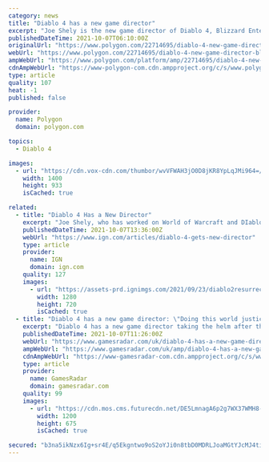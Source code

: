 ```yaml
---
category: news
title: "Diablo 4 has a new game director"
excerpt: "Joe Shely is the new game director of Diablo 4, Blizzard Entertainment revealed Thursday. Shely replaces former Diablo 4 game director Luis Barriga, who exited Blizzard in August in the wake of a ..."
publishedDateTime: 2021-10-07T06:10:00Z
originalUrl: "https://www.polygon.com/22714695/diablo-4-new-game-director-blizzard-entertainment"
webUrl: "https://www.polygon.com/22714695/diablo-4-new-game-director-blizzard-entertainment"
ampWebUrl: "https://www.polygon.com/platform/amp/22714695/diablo-4-new-game-director-blizzard-entertainment"
cdnAmpWebUrl: "https://www-polygon-com.cdn.ampproject.org/c/s/www.polygon.com/platform/amp/22714695/diablo-4-new-game-director-blizzard-entertainment"
type: article
quality: 107
heat: -1
published: false

provider:
  name: Polygon
  domain: polygon.com

topics:
  - Diablo 4

images:
  - url: "https://cdn.vox-cdn.com/thumbor/wvVFWAH3jO0D8jKR8YpLqJMi964=/0x0:3840x2160/1400x933/filters:focal(1674x166:2288x780):no_upscale()/cdn.vox-cdn.com/uploads/chorus_image/image/69964966/D4_Inarius_and_Lilith.0.jpg"
    width: 1400
    height: 933
    isCached: true

related:
  - title: "Diablo 4 Has a New Director"
    excerpt: "Joe Shely, who has worked on World of Warcraft and DIablo 3, has taken over as director of Diablo 4. In today's Diablo 4 quarterly update, Shely said he is honored to continue the vision of the next ..."
    publishedDateTime: 2021-10-07T13:36:00Z
    webUrl: "https://www.ign.com/articles/diablo-4-gets-new-director"
    type: article
    provider:
      name: IGN
      domain: ign.com
    quality: 127
    images:
      - url: "https://assets-prd.ignimgs.com/2021/09/23/diablo2resurrected-review-blogroll-1632425763245.jpg?width=1280"
        width: 1280
        height: 720
        isCached: true
  - title: "Diablo 4 has a new game director: \"Doing this world justice is a solemn responsibility\""
    excerpt: "Diablo 4 has a new game director taking the helm after the project's previous leader left Blizzard. Joe Shely introduced himself in his new role in the latest quarterly Diablo 4 update, and while his ..."
    publishedDateTime: 2021-10-07T11:26:00Z
    webUrl: "https://www.gamesradar.com/uk/diablo-4-has-a-new-game-director-doing-this-world-justice-is-a-solemn-responsibility/"
    ampWebUrl: "https://www.gamesradar.com/uk/amp/diablo-4-has-a-new-game-director-doing-this-world-justice-is-a-solemn-responsibility/"
    cdnAmpWebUrl: "https://www-gamesradar-com.cdn.ampproject.org/c/s/www.gamesradar.com/uk/amp/diablo-4-has-a-new-game-director-doing-this-world-justice-is-a-solemn-responsibility/"
    type: article
    provider:
      name: GamesRadar
      domain: gamesradar.com
    quality: 99
    images:
      - url: "https://cdn.mos.cms.futurecdn.net/DE5LmnagA6p2g7WX37WMH8-1200-80.jpg"
        width: 1200
        height: 675
        isCached: true

secured: "b3na5ikNzx6Ig+sr4E/q5Ekgntwo9oS2oYJi0n8tbD0MDRLJoaMGtYJcMJ4tijyi3ZoyNsrlR2b8840JfUJS8CVST9ymKQRaoSrYzHR3tkSdEE7CabJ0KwSiewQHxVX4AELyoY56XkcCA89h/K5mDWlaEiNs/9ufayYGg85mxxi2AS9KJzDhucBUlpZ0kwFuBR+240SVHlMhK66aFuQW6tZ3K4PTa23/vv7ydWaA0pEg0dDMDG0hVoErT397TaWSpr2QWOu2lAybYX8z8CeE6WBqJZyhNaIxQLAi5Ns+3LEDj4e/p2ue9klgtx1HZIXgqurDcs/ZL/3orKFkHXw+veIqg/PJ8T+3D8Q0L9zq2Ns=;7qwU4UbPOspXNPsdq9rqig=="
---
```



